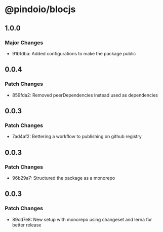 # @pindoio/blocjs

## 1.0.0

### Major Changes

- 91b1dba: Added configurations to make the package public

## 0.0.4

### Patch Changes

- 859fda2: Removed peerDependencies instead used as dependencies

## 0.0.3

### Patch Changes

- 7ad4af2: Bettering a workflow to publishing on github registry

## 0.0.3

### Patch Changes

- 96b29a7: Structured the package as a monorepo

## 0.0.3

### Patch Changes

- 89cd7e8: New setup with monorepo using changeset and lerna for better release
